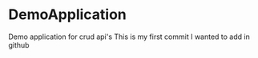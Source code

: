 # DemoApplication
Demo application for crud api's
This is  my first commit I wanted to add in github